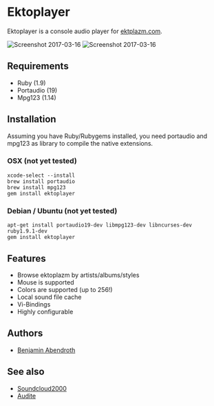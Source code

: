 # Ektoplayer

Ektoplayer is a console audio player for [ektplazm.com](http://www.ektoplazm.com).

![Screenshot 2017-03-16](http://pixelbanane.de/yafu/2856546263/ekto_1.png)
![Screenshot 2017-03-16](http://pixelbanane.de/yafu/3175329883/ekto_2.png)

## Requirements

  * Ruby (1.9)
  * Portaudio (19)
  * Mpg123 (1.14)

## Installation

Assuming you have Ruby/Rubygems installed, you need portaudio and mpg123 as
library to compile the native extensions.

### OSX (not yet tested)

    xcode-select --install
    brew install portaudio
    brew install mpg123
    gem install ektoplayer

### Debian / Ubuntu (not yet tested)

    apt-get install portaudio19-dev libmpg123-dev libncurses-dev ruby1.9.1-dev
    gem install ektoplayer

## Features

  * Browse ektoplazm by artists/albums/styles
  * Mouse is supported
  * Colors are supported (up to 256!)
  * Local sound file cache
  * Vi-Bindings
  * Highly configurable

## Authors

  * [Benjamin Abendroth](https://github.com/braph)

## See also

  * [Soundcloud2000](https://github.com/grobie/soundcloud2000)
  * [Audite](https://github.com/georgi/audite)

